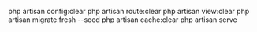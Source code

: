 php artisan config:clear
php artisan route:clear
php artisan view:clear
php artisan migrate:fresh --seed
php artisan cache:clear
php artisan serve